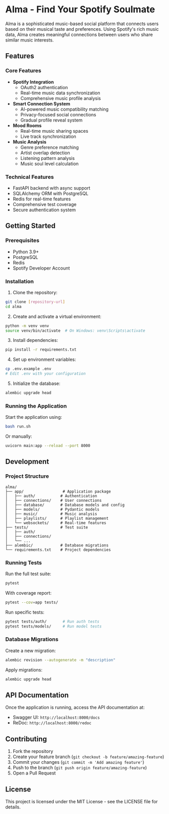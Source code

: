 # Alma - Find Your Spotify Soulmate

Alma is a sophisticated music-based social platform that connects users based on their musical taste and preferences. Using Spotify's rich music data, Alma creates meaningful connections between users who share similar music interests.

## Features

### Core Features
- **Spotify Integration**
  - OAuth2 authentication
  - Real-time music data synchronization
  - Comprehensive music profile analysis
- **Smart Connection System**
  - AI-powered music compatibility matching
  - Privacy-focused social connections
  - Gradual profile reveal system
- **Mood Rooms**
  - Real-time music sharing spaces
  - Live track synchronization
- **Music Analysis**
  - Genre preference matching
  - Artist overlap detection
  - Listening pattern analysis
  - Music soul level calculation

### Technical Features
- FastAPI backend with async support
- SQLAlchemy ORM with PostgreSQL
- Redis for real-time features
- Comprehensive test coverage
- Secure authentication system

## Getting Started

### Prerequisites
- Python 3.9+
- PostgreSQL
- Redis
- Spotify Developer Account

### Installation

1. Clone the repository:
```bash
git clone [repository-url]
cd alma
```

2. Create and activate a virtual environment:
```bash
python -m venv venv
source venv/bin/activate  # On Windows: venv\Scripts\activate
```

3. Install dependencies:
```bash
pip install -r requirements.txt
```

4. Set up environment variables:
```bash
cp .env.example .env
# Edit .env with your configuration
```

5. Initialize the database:
```bash
alembic upgrade head
```

### Running the Application

Start the application using:
```bash
bash run.sh
```

Or manually:
```bash
uvicorn main:app --reload --port 8000
```

## Development

### Project Structure
```
alma/
├── app/                 # Application package
│   ├── auth/           # Authentication
│   ├── connections/    # User connections
│   ├── database/       # Database models and config
│   ├── models/         # Pydantic models
│   ├── music/          # Music analysis
│   ├── playlists/      # Playlist management
│   └── websockets/     # Real-time features
├── tests/              # Test suite
│   ├── auth/
│   ├── connections/
│   └── ...
├── alembic/            # Database migrations
└── requirements.txt    # Project dependencies
```

### Running Tests

Run the full test suite:
```bash
pytest
```

With coverage report:
```bash
pytest --cov=app tests/
```

Run specific tests:
```bash
pytest tests/auth/       # Run auth tests
pytest tests/models/     # Run model tests
```

### Database Migrations

Create a new migration:
```bash
alembic revision --autogenerate -m "description"
```

Apply migrations:
```bash
alembic upgrade head
```

## API Documentation

Once the application is running, access the API documentation at:
- Swagger UI: `http://localhost:8000/docs`
- ReDoc: `http://localhost:8000/redoc`

## Contributing

1. Fork the repository
2. Create your feature branch (`git checkout -b feature/amazing-feature`)
3. Commit your changes (`git commit -m 'Add amazing feature'`)
4. Push to the branch (`git push origin feature/amazing-feature`)
5. Open a Pull Request

## License

This project is licensed under the MIT License - see the LICENSE file for details.